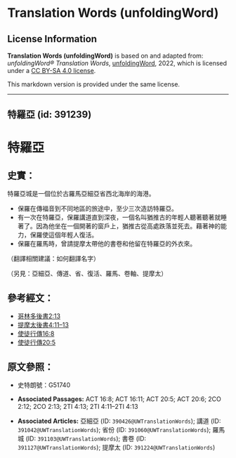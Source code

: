 # Translation Words (unfoldingWord)

## License Information

**Translation Words (unfoldingWord)** is based on and adapted from: _unfoldingWord® Translation Words_, [unfoldingWord](https://unfoldingword.org/utw), 2022, which is licensed under a [CC BY-SA 4.0 license](https://creativecommons.org/licenses/by-sa/4.0/legalcode.en).

This markdown version is provided under the same license.



--------------------------------

## 特羅亞 (id: 391239)

特羅亞
===

史實：
---

特羅亞城是一個位於古羅馬亞細亞省西北海岸的海港。

* 保羅在傳福音到不同地區的旅途中，至少三次造訪特羅亞。
* 有一次在特羅亞，保羅講道直到深夜，一個名叫猶推古的年輕人聽著聽著就睡著了。因為他坐在一個開著的窗戶上，猶推古從高處跌落並死去。藉著神的能力，保羅使這個年輕人復活。
* 保羅在羅馬時，曾請提摩太帶他的書卷和他留在特羅亞的外衣來。

（翻譯相關建議：如何翻譯名字）

（另見：亞細亞、傳道、省、復活、羅馬、卷軸、提摩太）

參考經文：
-----

* [哥林多後書2:13](https://ref.ly/2Cor2:13)
* [提摩太後書4:11–13](https://ref.ly/2Tim4:11-2Tim4:13)
* [使徒行傳16:8](https://ref.ly/Acts16:8)
* [使徒行傳20:5](https://ref.ly/Acts20:5)

原文參照：
-----

* 史特朗號：G51740

* **Associated Passages:** ACT 16:8; ACT 16:11; ACT 20:5; ACT 20:6; 2CO 2:12; 2CO 2:13; 2TI 4:13; 2TI 4:11–2TI 4:13
* **Associated Articles:** 亞細亞 (ID: `390426@UWTranslationWords`); 講道 (ID: `391042@UWTranslationWords`); 省份 (ID: `391060@UWTranslationWords`); 羅馬城 (ID: `391103@UWTranslationWords`); 書卷 (ID: `391127@UWTranslationWords`); 提摩太 (ID: `391224@UWTranslationWords`)

